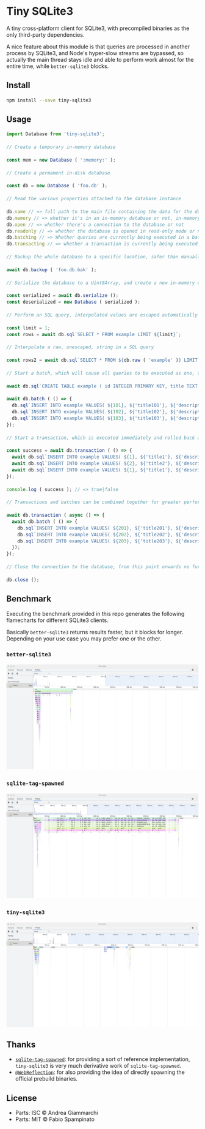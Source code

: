 # Tiny SQLite3

A tiny cross-platform client for SQLite3, with precompiled binaries as the only third-party dependencies.

A nice feature about this module is that queries are processed in another process by SQLite3, and Node's hyper-slow streams are bypassed, so actually the main thread stays idle and able to perform work almost for the entire time, while `better-sqlite3` blocks.

## Install

```sh
npm install --save tiny-sqlite3
```

## Usage

```ts
import Database from 'tiny-sqlite3';

// Create a temporary in-memory database

const mem = new Database ( ':memory:' );

// Create a permament in-disk database

const db = new Database ( 'foo.db' );

// Read the various properties attached to the database instance

db.name // => full path to the main file containing the data for the database
db.memory // => whether it's in an in-memory database or not, in-memory databases are actually just stored in temporary files on disk
db.open // => whether there's a connection to the database or not
db.readonly // => whether the database is opened in read-only mode or not
db.batching // => Whether queries are currently being executed in a batch or not
db.transacting // => whether a transaction is currently being executed or not

// Backup the whole database to a specific location, safer than manually coping files

await db.backup ( 'foo.db.bak' );

// Serialize the database to a Uint8Array, and create a new in-memory database from that Uint8Array

const serialized = await db.serialize ();
const deserialized = new Database ( serialized );

// Perform an SQL query, interpolated values are escaped automatically

const limit = 1;
const rows = await db.sql`SELECT * FROM example LIMIT ${limit}`;

// Interpolate a raw, unescaped, string in a SQL query

const rows2 = await db.sql`SELECT * FROM ${db.raw ( 'example' )} LIMIT ${limit}`;

// Start a batch, which will cause all queries to be executed as one, their output won't be available

await db.sql`CREATE TABLE example ( id INTEGER PRIMARY KEY, title TEXT, description TEXT )`;

await db.batch ( () => {
  db.sql`INSERT INTO example VALUES( ${101}, ${'title101'}, ${'description101'} )`;
  db.sql`INSERT INTO example VALUES( ${102}, ${'title102'}, ${'description102'} )`;
  db.sql`INSERT INTO example VALUES( ${103}, ${'title103'}, ${'description103'} )`;
});

// Start a transaction, which is executed immediately and rolled back automatically if the function passed to the "transaction" method throws at any point

const success = await db.transaction ( () => {
  await db.sql`INSERT INTO example VALUES( ${1}, ${'title1'}, ${'description1'} )`;
  await db.sql`INSERT INTO example VALUES( ${2}, ${'title2'}, ${'description2'} )`;
  await db.sql`INSERT INTO example VALUES( ${1}, ${'title1'}, ${'description1'} )`; // This will cause the transaction to be rolled back
});

console.log ( success ); // => true|false

// Transactions and batches can be combined together for greater performance

await db.transaction ( async () => {
  await db.batch ( () => {
    db.sql`INSERT INTO example VALUES( ${201}, ${'title201'}, ${'description201'} )`;
    db.sql`INSERT INTO example VALUES( ${202}, ${'title202'}, ${'description202'} )`;
    db.sql`INSERT INTO example VALUES( ${203}, ${'title203'}, ${'description203'} )`;
  });
});

// Close the connection to the database, from this point onwards no further queries can be executed

db.close ();
```

## Benchmark

Executing the benchmark provided in this repo generates the following flamecharts for different SQLite3 clients.

Basically `better-sqlite3` returns results faster, but it blocks for longer. Depending on your use case you may prefer one or the other.

### `better-sqlite3`

![](resources/screenshots/better-sqlite3.png)

### `sqlite-tag-spawned`

![](resources/screenshots/sqlite-tag-spawned.png)

### `tiny-sqlite3`

![](resources/screenshots/tiny-sqlite3.png)


## Thanks

- [`sqlite-tag-spawned`](https://github.com/WebReflection/sqlite-tag-spawned): for providing a sort of reference implementation, `tiny-sqlite3` is very much derivative work of `sqlite-tag-spawned`.
- [`@WebReflection`](https://github.com/WebReflection): for also providing the idea of directly spawning the official prebuild binaries.

## License

- Parts: ISC © Andrea Giammarchi
- Parts: MIT © Fabio Spampinato
